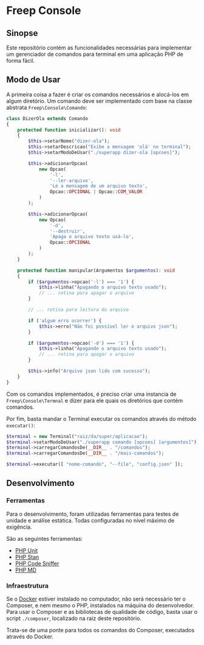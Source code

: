 # Freep Console

## Sinopse

Este repositório contém as funcionalidades necessárias para implementar um gerenciador de 
comandos para terminal em uma aplicação PHP de forma fácil.

## Modo de Usar

A primeira coisa a fazer é criar os comandos necessários e alocá-los em algum diretório. Um comando deve ser implementado com base na classe abstrata `Freep\Console\Comando`:

```php
class DizerOla extends Comando
{
    protected function inicializar(): void
    {
        $this->setarNome("dizer-ola");
        $this->setarDescricao("Exibe a mensagem 'olá' no terminal");
        $this->setarModoDeUsar("./superapp dizer-ola [opcoes]");

        $this->adicionarOpcao(
            new Opcao(
                '-l',
                '--ler-arquivo',
                'Lé a mensagem de um arquivo texto',
                Opcao::OPCIONAL | Opcao::COM_VALOR
            )
        );

        $this->adicionarOpcao(
            new Opcao(
                '-d',
                '--destruir',
                'Apaga o arquivo texto usá-lo',
                Opcao::OPCIONAL
            )
        );
    }

    protected function manipular(Argumentos $argumentos): void
    {
        if ($argumentos->opcao('-l') === '1') {
            $this->linha("Apagando o arquivo texto usado");
            // ... rotina para apagar o arquivo
        }

        // ... rotina para leitura do arquivo

        if ('algum erro ocorrer') {
            $this->erro("Não foi possível ler o arquivo json");
        }

        if ($argumentos->opcao('-d') === '1') {
            $this->linha("Apagando o arquivo texto usado");
            // ... rotina para apagar o arquivo
        }

        $this->info("Arquivo json lido com sucesso");
    }
}
```


Com os comandos implementados, é preciso criar uma instancia de `Freep\Console\Termnal` e dizer para ele quais os diretórios que contém comandos.

Por fim, basta mandar o Terminal executar os comandos através do método `executar()`:

```php
$terminal = new Terminal("raiz/da/super/aplicacao");
$terminal->setarModoDeUsar("./superapp comando [opcoes] [argumentos]");
$terminal->carregarComandosDe(__DIR__ . "/comandos");
$terminal->carregarComandosDe(__DIR__ . "/mais-comandos");

$terminal->executar([ "nome-comando", "--file", "config.json" ]);

```

## Desenvolvimento

### Ferramentas

Para o desenvolvimento, foram utilizadas ferramentas para testes de unidade e 
análise estática. Todas configuradas no nível máximo de exigência.

São as seguintes ferramentas:

- [PHP Unit](https://phpunit.de)
- [PHP Stan](https://phpstan.org)
- [PHP Code Sniffer](https://github.com/squizlabs/PHP_CodeSniffer)
- [PHP MD](https://phpmd.org)

### Infraestrutura

Se o [Docker](https://www.docker.com/) estiver instalado no computador, não será necessário ter o Composer, e nem mesmo o PHP, 
instalados na máquina do desenvolvedor. Para usar o Composer e as bibliotecas de qualidade de código, 
basta usar o script `./composer`, localizado na raiz deste repositório. 

Trata-se de uma ponte para todos os comandos do Composer, executados através do Docker.
